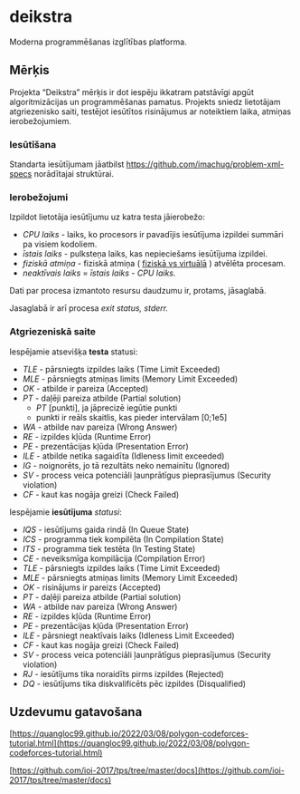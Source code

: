 # deikstra
Moderna programmēšanas izglītības platforma.

## Mērķis

Projekta “Deikstra” mērķis ir dot iespēju ikkatram patstāvīgi apgūt algoritmizācijas un programmēšanas pamatus. Projekts sniedz lietotājam atgriezenisko saiti, testējot iesūtītos risinājumus ar noteiktiem laika, atmiņas ierobežojumiem.

### Iesūtīšana

Standarta iesūtījumam jāatbilst https://github.com/imachug/problem-xml-specs norādītajai struktūrai.

### Ierobežojumi

Izpildot lietotāja iesūtījumu uz katra testa jāierobežo:

- *CPU laiks* - laiks, ko procesors ir pavadījis iesūtījuma izpildei summāri pa visiem kodoliem.
- *īstais laiks* - pulksteņa laiks, kas nepieciešams iesūtījuma izpildei.
- *fiziskā atmiņa* - fiziskā atmiņa ( [fiziskā vs virtuālā](https://stackoverflow.com/questions/14347206/what-are-the-differences-between-virtual-memory-and-physical-memory) ) atvēlēta procesam.
- *neaktīvais laiks* = *īstais laiks - CPU laiks.*

Dati par procesa izmantoto resursu daudzumu ir, protams, jāsaglabā.

Jasaglabā ir arī procesa *exit status, stderr.*

### Atgriezeniskā saite

Iespējamie atsevišķa **testa** statusi:

- *TLE* - pārsniegts izpildes laiks (Time Limit Exceeded)
- *MLE* - pārsniegts atmiņas limits (Memory Limit Exceeded)
- *OK* - atbilde ir pareiza (Accepted)
- *PT* - daļēji pareiza atbilde (Partial solution)
    - *PT* [punkti], ja jāprecizē iegūtie punkti
    - punkti ir reāls skaitlis, kas pieder intervālam [0;1e5]
- *WA* - atbilde nav pareiza (Wrong Answer)
- *RE* - izpildes kļūda (Runtime Error)
- *PE* - prezentācijas kļūda (Presentation Error)
- *ILE* - atbilde netika sagaidīta (Idleness limit exceeded)
- *IG* - noignorēts, jo tā rezultāts neko nemainītu (Ignored)
- *SV* - process veica potenciāli ļaunprātīgus pieprasījumus (Security violation)
- *CF* - kaut kas nogāja greizi (Check Failed)

Iespējamie **iesūtījuma** *statusi*:

- *IQS* - iesūtījums gaida rindā (In Queue State)
- *ICS* - programma tiek kompilēta (In Compilation State)
- *ITS* - programma tiek testēta (In Testing State)
- *CE* - neveiksmīga kompilācija (Compilation Error)
- *TLE* - pārsniegts izpildes laiks (Time Limit Exceeded)
- *MLE* - pārsniegts atmiņas limits (Memory Limit Exceeded)
- *OK* - risinājums ir pareizs (Accepted)
- *PT* - daļēji pareiza atbilde (Partial solution)
- *WA* - atbilde nav pareiza (Wrong Answer)
- *RE* - izpildes kļūda (Runtime Error)
- *PE* - prezentācijas kļūda (Presentation Error)
- *ILE* - pārsniegt neaktīvais laiks (Idleness Limit Exceeded)
- *CF* - kaut kas nogāja greizi (Check Failed)
- *SV* - process veica potenciāli ļaunprātīgus pieprasījumus (Security violation)
- *RJ* - iesūtījums tika noraidīts pirms izpildes (Rejected)
- *DQ* - iesūtījums tika diskvalificēts pēc izpildes (Disqualified)

## Uzdevumu gatavošana 

[https://quangloc99.github.io/2022/03/08/polygon-codeforces-tutorial.html](https://quangloc99.github.io/2022/03/08/polygon-codeforces-tutorial.html)

[https://github.com/ioi-2017/tps/tree/master/docs](https://github.com/ioi-2017/tps/tree/master/docs)